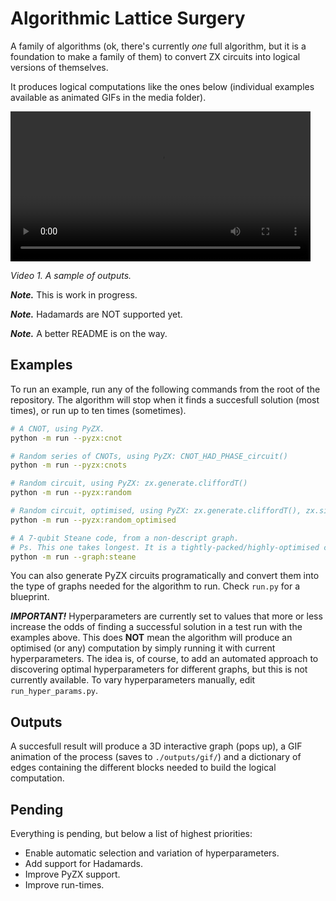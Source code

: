 # Algorithmic Lattice Surgery
A family of algorithms (ok, there's currently *one* full algorithm, but it is a foundation to make a family of them) to convert ZX circuits into logical versions of themselves.

It produces logical computations like the ones below (individual examples available as animated GIFs in the media folder). 


<video width="480" src="./assets/media/combo.mp4"></video>

*Video 1. A sample of outputs.*

***Note.*** This is work in progress.

***Note.*** Hadamards are NOT supported yet.

***Note.*** A better README is on the way.

## Examples
To run an example, run any of the following commands from the root of the repository. The algorithm will stop when it finds a succesfull solution (most times), or run up to ten times (sometimes).

``` bash
# A CNOT, using PyZX.
python -m run --pyzx:cnot

# Random series of CNOTs, using PyZX: CNOT_HAD_PHASE_circuit()
python -m run --pyzx:cnots

# Random circuit, using PyZX: zx.generate.cliffordT()
python -m run --pyzx:random

# Random circuit, optimised, using PyZX: zx.generate.cliffordT(), zx.simplify.phase_free_simp()
python -m run --pyzx:random_optimised

# A 7-qubit Steane code, from a non-descript graph. 
# Ps. This one takes longest. It is a tightly-packed/highly-optimised circuit, so a few rounds are often needed to find a successful solution.
python -m run --graph:steane

```
You can also generate PyZX circuits programatically and convert them into the type of graphs needed for the algorithm to run. Check `run.py` for a blueprint.

***IMPORTANT!*** Hyperparameters are currently set to values that more or less increase the odds of finding a successful solution in a test run with the examples above. This does **NOT** mean the algorithm will produce an optimised (or any) computation by simply running it with current hyperparameters. The idea is, of course, to add an automated approach to discovering optimal hyperparameters for different graphs, but this is not currently available. To vary hyperparameters manually, edit `run_hyper_params.py`.

## Outputs
A succesfull result will produce a 3D interactive graph (pops up), a GIF animation of the process (saves to `./outputs/gif/`) and a dictionary of edges containing the different blocks needed to build the logical computation.

## Pending
Everything is pending, but below a list of highest priorities:
- Enable automatic selection and variation of hyperparameters.
- Add support for Hadamards.
- Improve PyZX support.
- Improve run-times.

